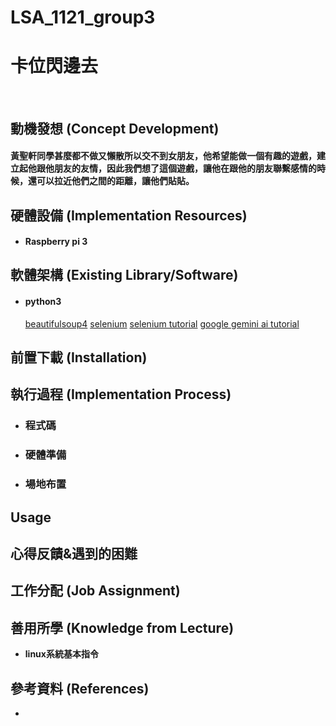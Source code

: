 # LSA_1121_group3
<h1>卡位閃邊去</h1><br>
<h2>動機發想 (Concept Development) </h2>
  <h4>黃聖軒同學甚麼都不做又懶散所以交不到女朋友，他希望能做一個有趣的遊戲，建立起他跟他朋友的友情，因此我們想了這個遊戲，讓他在跟他的朋友聯繫感情的時候，還可以拉近他們之間的距離，讓他們貼貼。
 </h4>
  
<h2><b>硬體設備 (Implementation Resources) </b></h2>
<ul>
  <li><h4>Raspberry pi 3</h4></li>
</ul>

<h2><b>軟體架構 (Existing Library/Software)</b></h2>
<ul>

  <li><h4>python3</h4></li>
  <a target="_blank" href = "https://pypi.org/project/beautifulsoup4/">beautifulsoup4</a>
  <a target="_blank" href = "https://selenium-python.readthedocs.io/">selenium</a>
  <a target="_blank" href = "https://medium.com/marketingdatascience/selenium%E6%95%99%E5%AD%B8-%E4%B8%80-%E5%A6%82%E4%BD%95%E4%BD%BF%E7%94%A8webdriver-send-keys-988816ce9bed/">selenium tutorial</a>
  <a target="_blank" href = "https://blog.jiatool.com/posts/gemini_api/">google gemini ai tutorial</a>
  
</ul>

<h2><b>前置下載 (Installation) </b></h2>


<h2><b>執行過程 (Implementation Process)<b></h2>
<ul>
  <li><h3>程式碼</h3></li>
  <ul>

  </ul>
  
  <li><h3>硬體準備</h3></li>
  <ol>
  </ol>
  
  <li><h3>場地布置</h3></li>
  <ul>
  </ul>
</ul>


<h2><b>Usage</b></h2>

  
<h2>心得反饋&遇到的困難</h2>

<h2>工作分配 (Job Assignment)</h2>
<ul>

</ul>

<h2><b>善用所學 (Knowledge from Lecture) </b></h2>
<ul>
  <li>linux系統基本指令</li>
</ul>
  
<h2>參考資料 (References)</h2>
<ul>
  <li><a target="_blank" href = ""></a></li>

</ul>